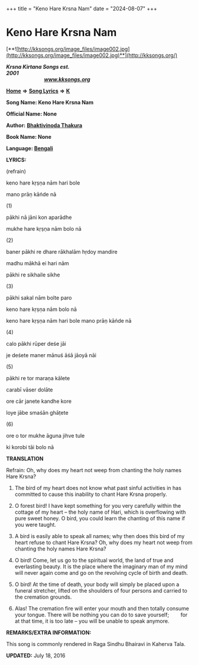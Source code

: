 +++
title = "Keno Hare Krsna Nam"
date = "2024-08-07"
+++

# Keno Hare Krsna Nam
[**![http://kksongs.org/image_files/image002.jpg](http://kksongs.org/image_files/image002.jpg)**](http://kksongs.org/)

**_Krsna Kirtana Songs est. 2001_**                                                                                                                                                 **_www.kksongs.org_**

**[Home](http://kksongs.org/)** **⇒** **[Song Lyrics](http://kksongs.org/lyrics.html)** **⇒** **[K](http://kksongs.org/songs/song_k.html)**

**Song Name: Keno Hare Krsna Nam**

**Official Name: None**

**Author:** [**Bhaktivinoda Thakura**](http://kksongs.org/authors/list/bhaktivinoda.html)

**Book Name: None**

**Language: [Bengali](http://kksongs.org/language/list/bengali.html)**

**LYRICS:**

(refrain)

keno hare kṛṣṇa nām hari bole

mano prāṇ kāńde nā

(1)

pākhi nā jāni kon aparādhe

mukhe hare kṛṣṇa nām bolo nā

(2)

baner pākhi re dhare rākhalām hṛdoy mandire

madhu mākhā ei hari nām

pākhi re sikhaile sikhe

(3)

pākhi sakal nām bolte paro

keno hare kṛṣṇa nām bolo nā

keno hare kṛṣṇa nām hari bole mano prāṇ kāńde nā

(4)

calo pākhi rūper deśe jāi

je deśete maner mānuś āśā jāoyā nāi

(5)

pākhi re tor maraṇa kālete

carabī vāser dolāte

ore cār janete kandhe kore

loye jābe smaśān ghāṭete

(6)

ore o tor mukhe āguna jihve tule

ki korobi tāi bolo nā

**TRANSLATION**

Refrain: Oh, why does my heart not weep from chanting the holy names Hare Krsna?

1) The bird of my heart does not know what past sinful activities in has committed to cause this inability to chant Hare Krsna properly.

2) O forest bird! I have kept something for you very carefully within the cottage of my heart – the holy name of Hari, which is overflowing with pure sweet honey. O bird, you could learn the chanting of this name if you were taught.

3) A bird is easily able to speak all names; why then does this bird of my heart refuse to chant Hare Krsna? Oh, why does my heart not weep from chanting the holy names Hare Krsna?

4) O bird! Come, let us go to the spiritual world, the land of true and everlasting beauty. It is the place where the imaginary man of my mind will never again come and go on the revolving cycle of birth and death.

5) O bird! At the time of death, your body will simply be placed upon a funeral stretcher, lifted on the shoulders of four persons and carried to the cremation grounds.

6) Alas! The cremation fire will enter your mouth and then totally consume your tongue. There will be nothing you can do to save yourself;        for at that time, it is too late – you will be unable to speak anymore.

**REMARKS/EXTRA INFORMATION:**

This song is commonly rendered in Raga Sindhu Bhairavi in Kaherva Tala.

**UPDATED:** July 18, 2016
